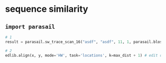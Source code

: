 # sequence similarity

## `import parasail`
```python
# 1
result = parasail.sw_trace_scan_16("asdf", "asdf", 11, 1, parasail.blosum62)

# 2
edlib.align(x, y, mode='HW', task='locations', k=max_dist + 1) # edit distance

```